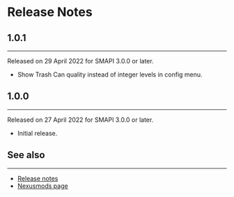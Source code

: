 # Release Notes

## 1.0.1
---
Released on 29 April 2022 for SMAPI 3.0.0 or later.
- Show Trash Can quality instead of integer levels in config menu.

## 1.0.0
---
Released on 27 April 2022 for SMAPI 3.0.0 or later.
- Initial release.

## See also
---

- [Release notes](Changelog.md)
- [Nexusmods page](https://www.nexusmods.com/stardewvalley/mods/11835)
